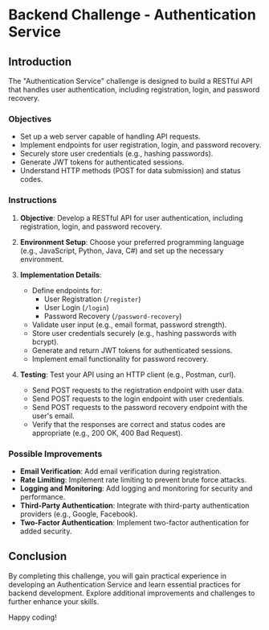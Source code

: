 # Backend Challenge - Authentication Service

## Introduction

The "Authentication Service" challenge is designed to build a RESTful API that handles user authentication, including registration, login, and password recovery.

### Objectives

- Set up a web server capable of handling API requests.
- Implement endpoints for user registration, login, and password recovery.
- Securely store user credentials (e.g., hashing passwords).
- Generate JWT tokens for authenticated sessions.
- Understand HTTP methods (POST for data submission) and status codes.

### Instructions

1. **Objective**: Develop a RESTful API for user authentication, including registration, login, and password recovery.

2. **Environment Setup**: Choose your preferred programming language (e.g., JavaScript, Python, Java, C#) and set up the necessary environment.

3. **Implementation Details**:
   - Define endpoints for:
     - User Registration (`/register`)
     - User Login (`/login`)
     - Password Recovery (`/password-recovery`)
   - Validate user input (e.g., email format, password strength).
   - Store user credentials securely (e.g., hashing passwords with bcrypt).
   - Generate and return JWT tokens for authenticated sessions.
   - Implement email functionality for password recovery.

4. **Testing**: Test your API using an HTTP client (e.g., Postman, curl).
   - Send POST requests to the registration endpoint with user data.
   - Send POST requests to the login endpoint with user credentials.
   - Send POST requests to the password recovery endpoint with the user's email.
   - Verify that the responses are correct and status codes are appropriate (e.g., 200 OK, 400 Bad Request).

### Possible Improvements

- **Email Verification**: Add email verification during registration.
- **Rate Limiting**: Implement rate limiting to prevent brute force attacks.
- **Logging and Monitoring**: Add logging and monitoring for security and performance.
- **Third-Party Authentication**: Integrate with third-party authentication providers (e.g., Google, Facebook).
- **Two-Factor Authentication**: Implement two-factor authentication for added security.

## Conclusion

By completing this challenge, you will gain practical experience in developing an Authentication Service and learn essential practices for backend development. Explore additional improvements and challenges to further enhance your skills.

Happy coding!
